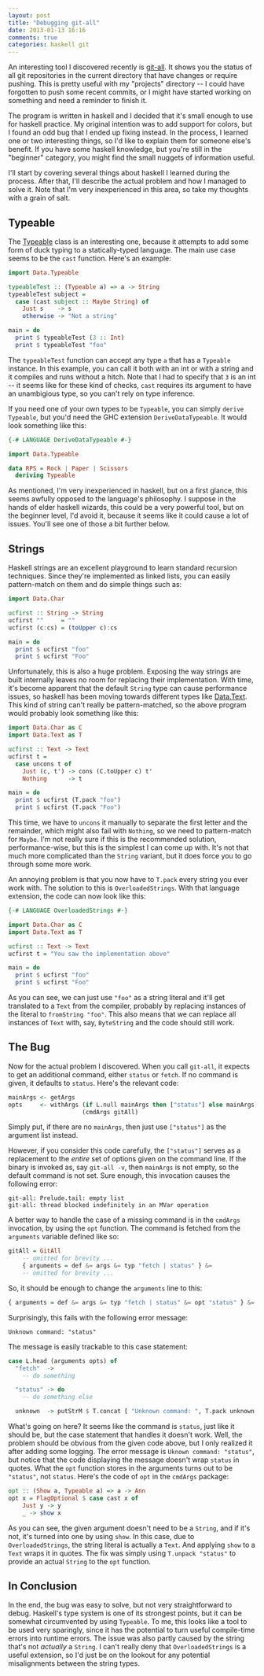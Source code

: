 ```yaml
---
layout: post
title: "Debugging git-all"
date: 2013-01-13 16:16
comments: true
categories: haskell git
---
```


An interesting tool I discovered recently is
[git-all](http://hackage.haskell.org/package/git-all). It shows you the status
of all git repositories in the current directory that have changes or require
pushing. This is pretty useful with my "projects" directory -- I could have
forgotten to push some recent commits, or I might have started working on
something and need a reminder to finish it.

The program is written in haskell and I decided that it's small enough to use
for haskell practice. My original intention was to add support for colors, but
I found an odd bug that I ended up fixing instead. In the process, I learned
one or two interesting things, so I'd like to explain them for someone else's
benefit. If you have some haskell knowledge, but you're still in the "beginner"
category, you might find the small nuggets of information useful.

I'll start by covering several things about haskell I learned during the
process. After that, I'll describe the actual problem and how I managed to
solve it. Note that I'm very inexperienced in this area, so take my thoughts
with a grain of salt.

<!-- more -->

## Typeable

The
[Typeable](http://www.haskell.org/ghc/docs/6.12.1/html/libraries/base/Data-Typeable.html)
class is an interesting one, because it attempts to add some form of duck
typing to a statically-typed language. The main use case seems to be the `cast`
function. Here's an example:

``` haskell
import Data.Typeable

typeableTest :: (Typeable a) => a -> String
typeableTest subject =
  case (cast subject :: Maybe String) of
    Just s    -> s
    otherwise -> "Not a string"

main = do
  print $ typeableTest (3 :: Int)
  print $ typeableTest "foo"
```

The `typeableTest` function can accept any type `a` that has a `Typeable`
instance. In this example, you can call it both with an int or with a string
and it compiles and runs without a hitch. Note that I had to specify that `3`
is an int -- it seems like for these kind of checks, `cast` requires its
argument to have an unambigious type, so you can't rely on type inference.

If you need one of your own types to be `Typeable`, you can simply `derive Typeable`,
but you'd need the GHC extension `DeriveDataTypeable`. It would look something
like this:

``` haskell
{-# LANGUAGE DeriveDataTypeable #-}

import Data.Typeable

data RPS = Rock | Paper | Scissors
  deriving Typeable
```

As mentioned, I'm very inexperienced in haskell, but on a first glance, this
seems awfully opposed to the language's philosophy. I suppose in the hands of
elder haskell wizards, this could be a very powerful tool, but on the beginner
level, I'd avoid it, because it seems like it could cause a lot of issues.
You'll see one of those a bit further below.

## Strings

Haskell strings are an excellent playground to learn standard recursion
techniques. Since they're implemented as linked lists, you can easily
pattern-match on them and do simple things such as:

``` haskell
import Data.Char

ucfirst :: String -> String
ucfirst ""     = ""
ucfirst (c:cs) = (toUpper c):cs

main = do
  print $ ucfirst "foo"
  print $ ucfirst "Foo"
```

Unfortunately, this is also a huge problem. Exposing the way strings are built
internally leaves no room for replacing their implementation. With time, it's
become apparent that the default `String` type can cause performance issues, so
haskell has been moving towards different types like
[Data.Text](http://hackage.haskell.org/packages/archive/text/0.11.2.0/doc/html/Data-Text.html).
This kind of string can't really be pattern-matched, so the above program would
probably look something like this:

``` haskell
import Data.Char as C
import Data.Text as T

ucfirst :: Text -> Text
ucfirst t =
  case uncons t of
    Just (c, t') -> cons (C.toUpper c) t'
    Nothing      -> t

main = do
  print $ ucfirst (T.pack "foo")
  print $ ucfirst (T.pack "Foo")
```

This time, we have to `uncons` it manually to separate the first letter and the
remainder, which might also fail with `Nothing`, so we need to pattern-match
for `Maybe`. I'm not really sure if this is the recommended solution,
performance-wise, but this is the simplest I can come up with. It's not that
much more complicated than the `String` variant, but it does force you to go
through some more work.

An annoying problem is that you now have to `T.pack` every string you ever work
with. The solution to this is `OverloadedStrings`. With that language
extension, the code can now look like this:

``` haskell
{-# LANGUAGE OverloadedStrings #-}

import Data.Char as C
import Data.Text as T

ucfirst :: Text -> Text
ucfirst t = "You saw the implementation above"

main = do
  print $ ucfirst "foo"
  print $ ucfirst "Foo"
```

As you can see, we can just use `"foo"` as a string literal and it'll get
translated to a `Text` from the compiler, probably by replacing instances of
the literal to `fromString "foo"`. This also means that we can replace all
instances of `Text` with, say, `ByteString` and the code should still work.

## The Bug

Now for the actual problem I discovered. When you call `git-all`, it expects to
get an additional command, either `status` or `fetch`. If no command is given,
it defaults to `status`. Here's the relevant code:

``` haskell
mainArgs <- getArgs
opts     <- withArgs (if L.null mainArgs then ["status"] else mainArgs)
                     (cmdArgs gitAll)
```

Simply put, if there are no `mainArgs`, then just use `["status"]` as the
argument list instead.

However, if you consider this code carefully, the `["status"]` serves as a
replacement to the *entire* set of options given on the command line. If the
binary is invoked as, say `git-all -v`, then `mainArgs` is not empty, so the
default command is not set. Sure enough, this invocation causes the following
error:

    git-all: Prelude.tail: empty list
    git-all: thread blocked indefinitely in an MVar operation

A better way to handle the case of a missing command is in the `cmdArgs`
invocation, by using the `opt` function. The command is fetched from the
`arguments` variable defined like so:

``` haskell
gitAll = GitAll
    -- omitted for brevity ...
    { arguments = def &= args &= typ "fetch | status" } &=
    -- omitted for brevity ...
```

So, it should be enough to change the `arguments` line to this:

``` haskell
{ arguments = def &= args &= typ "fetch | status" &= opt "status" } &=
```

Surprisingly, this fails with the following error message:

    Unknown command: "status"

The message is easily trackable to this case statement:

``` haskell
case L.head (arguments opts) of
  "fetch"  ->
    -- do something

  "status" -> do
    -- do something else

  unknown  -> putStrM $ T.concat [ "Unknown command: ", T.pack unknown, "\n" ]
```

What's going on here? It seems like the command is `status`, just like it
should be, but the case statement that handles it doesn't work. Well, the
problem should be obvious from the given code above, but I only realized it
after adding some logging. The error message is `Uknown command: "status"`, but
notice that the code displaying the message doesn't wrap `status` in quotes.
What the `opt` function stores in the arguments turns out to be `"status"`, not
`status`. Here's the code of `opt` in the `cmdArgs` package:

``` haskell
opt :: (Show a, Typeable a) => a -> Ann
opt x = FlagOptional $ case cast x of
    Just y -> y
    _ -> show x
```

As you can see, the given argument doesn't need to be a `String`, and if it's
not, it's turned into one by using `show`. In this case, due to
`OverloadedStrings`, the string literal is actually a `Text`. And applying
`show` to a `Text` wraps it in quotes. The fix was simply using `T.unpack
"status"` to provide an actual `String` to the `opt` function.

## In Conclusion

In the end, the bug was easy to solve, but not very straightforward to debug.
Haskell's type system is one of its strongest points, but it can be somewhat
circumvented by using `Typeable`. To me, this looks like a tool to be used very
sparingly, since it has the potential to turn useful compile-time errors into
runtime errors. The issue was also partly caused by the string that's not
*actually* a `String`. I can't really deny that `OverloadedStrings` is a useful
extension, so I'd just be on the lookout for any potential misalignments
between the string types.
